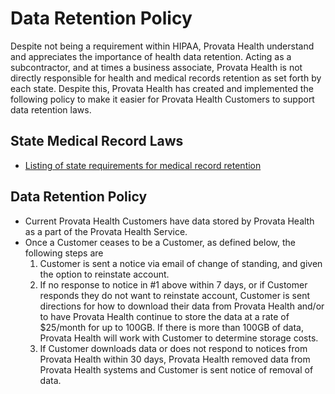 # Data Retention Policy

Despite not being a requirement within HIPAA, Provata Health understand and appreciates the importance of health data retention. Acting as a subcontractor, and at times a business associate, Provata Health is not directly responsible for health and medical records retention as set forth by each state. Despite this, Provata Health has created and implemented the following policy to make it easier for Provata Health Customers to support data retention laws.

## State Medical Record Laws

* [Listing of state requirements for medical record retention](http://www.healthit.gov/sites/default/files/appa7-1.pdf)

## Data Retention Policy

* Current Provata Health Customers have data stored by Provata Health as a part of the Provata Health Service.
* Once a Customer ceases to be a Customer, as defined below, the following steps are 
	1. Customer is sent a notice via email of change of standing, and given the option to reinstate account.
	2. If no response to notice in #1 above within 7 days, or if Customer responds they do not want to reinstate account, Customer is sent directions for how to download their data from Provata Health and/or to have Provata Health continue to store the data at a rate of $25/month for up to 100GB. If there is more than 100GB of data, Provata Health will work with Customer to determine storage costs.
	3. If Customer downloads data or does not respond to notices from Provata Health within 30 days, Provata Health removed data from Provata Health systems and Customer is sent notice of removal of data.